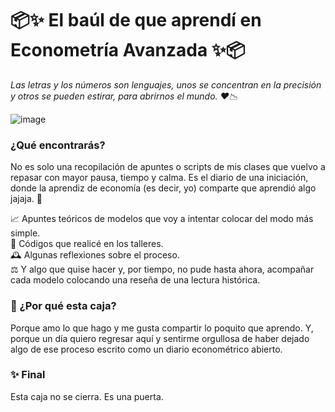 # 📦✨ El baúl de que aprendí en Econometría Avanzada ✨📦

*Las letras y los números son lenguajes, unos se concentran en la precisión y otros se pueden estirar, para abrirnos el mundo. ❤️📉*

![image](https://github.com/user-attachments/assets/9774865e-e974-4280-a109-382753cf25f1)


### ¿Qué encontrarás?

No es solo una recopilación de apuntes o scripts de mis clases que vuelvo a repasar con mayor pausa, tiempo y calma. Es el diario de una iniciación, donde la aprendiz de economía (es decir, yo) comparte que aprendió algo jajaja. 🌿

📈 Apuntes teóricos de modelos que voy a intentar colocar del modo más simple.  
🧠 Códigos que realicé en los talleres.  
🕰️ Algunas reflexiones sobre el proceso.  
⚖️ Y algo que quise hacer y, por tiempo, no pude hasta ahora, acompañar cada modelo colocando una reseña de una lectura histórica. 



### 🦋 ¿Por qué esta caja?
Porque amo lo que hago y me gusta compartir lo poquito que aprendo. Y, porque un día quiero regresar aquí y sentirme orgullosa de haber dejado algo de ese proceso escrito como un diario econométrico abierto. 

### ✨ Final
Esta caja no se cierra.
Es una puerta.
